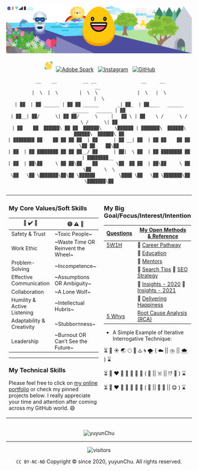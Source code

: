 ![Miscellaneous Design SVG](https://github.com/yuyunChu/yuyunChu/blob/main/LeadingMyself.svg)

<div align="center">

![](wave-hand.gif)
<a href="http://portfolio.yuyunchu.ca" target="_blank"><img src="https://img.shields.io/badge/Portfolio-57060E.svg?&style=flat&logo=adobe&logoColor=red" alt="Adobe Spark"></a> &nbsp; 
<a href="https://www.instagram.com/zh_en_fr" target="_blank"><img src="https://img.shields.io/badge/Instagram-%23E4204D.svg?&style=flat&logo=instagram&logoColor=white" alt="Instagram"></a> &nbsp;
<a href="http://github.yuyunchu.ca"><img src="https://img.shields.io/github/followers/yuyunChu.svg?label=GitHub&style=social" alt="GitHub"></a>  

```
 __    __          __ __                 __     __                                  __ 
|  \  |  \        |  \  \               |  \   |  \                                |  \
| ▓▓  | ▓▓ ______ | ▓▓ ▓▓ ______       _| ▓▓_  | ▓▓____   ______   ______   ______ | ▓▓
| ▓▓__| ▓▓/      \| ▓▓ ▓▓/      \     |   ▓▓ \ | ▓▓    \ /      \ /      \ /      \| ▓▓
| ▓▓    ▓▓  ▓▓▓▓▓▓\ ▓▓ ▓▓  ▓▓▓▓▓▓\     \▓▓▓▓▓▓ | ▓▓▓▓▓▓▓\  ▓▓▓▓▓▓\  ▓▓▓▓▓▓\  ▓▓▓▓▓▓\ ▓▓
| ▓▓▓▓▓▓▓▓ ▓▓    ▓▓ ▓▓ ▓▓ ▓▓  | ▓▓      | ▓▓ __| ▓▓  | ▓▓ ▓▓    ▓▓ ▓▓   \▓▓ ▓▓    ▓▓\▓▓
| ▓▓  | ▓▓ ▓▓▓▓▓▓▓▓ ▓▓ ▓▓ ▓▓__/ ▓▓      | ▓▓|  \ ▓▓  | ▓▓ ▓▓▓▓▓▓▓▓ ▓▓     | ▓▓▓▓▓▓▓▓__ 
| ▓▓  | ▓▓\▓▓     \ ▓▓ ▓▓\▓▓    ▓▓       \▓▓  ▓▓ ▓▓  | ▓▓\▓▓     \ ▓▓      \▓▓     \  \
 \▓▓   \▓▓ \▓▓▓▓▓▓▓\▓▓\▓▓ \▓▓▓▓▓▓         \▓▓▓▓ \▓▓   \▓▓ \▓▓▓▓▓▓▓\▓▓       \▓▓▓▓▓▓▓\▓▓
                                                                                     
```                                                                                        
</div>
<table><tr><td valign="top" width="33%">
  
### My Core Values/Soft Skills
| :standing_person: :heavy_check_mark: :standing_person: | :mask: :warning: :microbe: |
| ------------------------------------------------------ | -------------------------- |
| Safety & Trust               | ~Toxic People~                                       |
| Work Ethic                   | ~Waste Time OR Reinvent the Wheel~                   |
| Problem-Solving              | ~Incompetence~                                       |
| Effective Communication      | ~Assumptions OR Ambiguity~                           |
| Collaboration                | ~A Lone Wolf~                                        |
| Humility & Active Listening  | ~Intellectual Hubris~                                |
| Adaptability & Creativity    | ~Stubbornness~                                       |
| Leadership                   | ~Burnout OR Can’t See the Future~                    |
---

### My Technical Skills
Please feel free to click on [my online portfolio](http://portfolio.yuyunchu.ca "yuyunChu")  or check my pinned projects below. I really appreciate your time and attention after coming across my GitHub world. :smile:

</td><td valign="top" width="34%">
  
### My Big Goal/Focus/Interest/Intention
| [Questions](https://hbr.org/2018/05/the-surprising-power-of-questions "Power-of-Questions") | [My Open Methods & Reference](https://youtu.be/7iNJyEbYDdc "Why Feynman Technique Works") |
| -------- | ----------------- |
| [5W1H](https://online.visual-paradigm.com/knowledge/5w1h/how-to-research-topic-with-5w1h "5W+1H: Six Questions to Ask in Problem Solving and Brainstorming - Who, What, Where, When, Why, How") | :egg: [Career Pathway](https://www.cyberseek.org/pathway.html "Career Pathway") |
|  | :hatching_chick: [E](https://www.cloudskillsboost.google/paths "Google Cloud Skills Boost")[d](https://www.ted.com "TED Talks")[u](https://www.youtube.com "YouTube")[c](https://www.coursera.org "Coursera")[a](https://aws.amazon.com/certification/?nc2=sb_ce_co "AWS Certifications Overview")[t](https://docs.microsoft.com "Microsoft Technical Documentation")[i](https://www.linkedin.com/learning "LinkedIn - Learning")[o](https://opensource.com "opensource.com")[n](https://www.khanacademy.org "") |
|  | :hatched_chick: [Mentors](https://www.cengn.ca/services/cengn-academy/cengn-courses "CENGN Academy") |
|  | :baby_chick: [Search Tips](https://support.google.com/websearch/answer/134479?hl=en "How to Search More Effectively on Google") :baby_chick: [SEO Strategy](https://developers.google.com/search/docs/beginner/seo-starter-guide "SEO Documentation") |
|  | :chicken: [Insights - 2020](https://insights.stackoverflow.com/survey/2020#developer-roles "Stack Overflow - 2020 Developer Survey") :chicken: [Insights - 2021](https://insights.stackoverflow.com/survey/2021#developer-roles "Stack Overflow - 2021 Developer Survey") |
|  | :egg: [Delivering Happiness](https://www.amazon.ca/Delivering-Happiness-Profits-Passion-Purpose/dp/B07281NQTG/ref=tmm_aud_swatch_0?_encoding=UTF8&qid=&sr= "Delivering Happiness: A Path to Profits, Passion, and Purpose") |
| [5 Whys](https://en.wikipedia.org/wiki/Five_whys "Five-whys is an iterative interrogative technique used to explore the Cause-and-Effect relationships underlying a particular problem.") | [Root Cause Analysis (RCA)](https://en.wikipedia.org/wiki/Root_cause_analysis "Root Cause Analysis (RCA)") |

- A Simple Example of Iterative Interrogative Technique: 

:hourglass_flowing_sand: :milky_way: :sunny: :earth_asia: :full_moon: :volcano: :hotsprings: :cyclone: :tornado: ( :cloud: || :cloud_with_lightning_and_rain: || :cloud_with_snow: ) :hourglass: 

:hourglass_flowing_sand: :t-rex: :heart: :t-rex: :egg: :t-rex: :anger: :t-rex: ( :meat_on_bone: || :skull_and_crossbones: || :interrobang: :dna: ) :hourglass: 

:hourglass_flowing_sand: :rooster: :heart: :chicken: :egg: :hatching_chick: :hatched_chick: :baby_chick: ( :rooster: || :chicken: :egg: || :yum: ) :hourglass:  
</td></tr></table>
<div align="center">
<br />
<div><img align="center" src="https://github-readme-stats.vercel.app/api/top-langs/?username=yuyunChu&&theme=vision-friendly-dark&&layout=compact&hide=html" alt="yuyunChu" />

---
![visitors](https://visitor-badge.glitch.me/badge?page_id=yuyunChu.yuyunChu)

`CC BY-NC-ND`  Copyright © since 2020, yuyunChu.
All rights reserved. 
</div>

